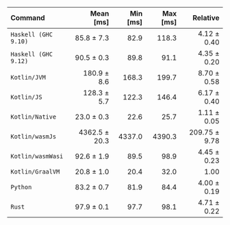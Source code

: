 | Command | Mean [ms] | Min [ms] | Max [ms] | Relative |
|:---|---:|---:|---:|---:|
| `Haskell (GHC 9.10)` | 85.8 ± 7.3 | 82.9 | 118.3 | 4.12 ± 0.40 |
| `Haskell (GHC 9.12)` | 90.5 ± 0.3 | 89.8 | 91.1 | 4.35 ± 0.20 |
| `Kotlin/JVM` | 180.9 ± 8.6 | 168.3 | 199.7 | 8.70 ± 0.58 |
| `Kotlin/JS` | 128.3 ± 5.7 | 122.3 | 146.4 | 6.17 ± 0.40 |
| `Kotlin/Native` | 23.0 ± 0.3 | 22.6 | 25.7 | 1.11 ± 0.05 |
| `Kotlin/wasmJs` | 4362.5 ± 20.3 | 4337.0 | 4390.3 | 209.75 ± 9.78 |
| `Kotlin/wasmWasi` | 92.6 ± 1.9 | 89.5 | 98.9 | 4.45 ± 0.23 |
| `Kotlin/GraalVM` | 20.8 ± 1.0 | 20.4 | 32.0 | 1.00 |
| `Python` | 83.2 ± 0.7 | 81.9 | 84.4 | 4.00 ± 0.19 |
| `Rust` | 97.9 ± 0.1 | 97.7 | 98.1 | 4.71 ± 0.22 |
